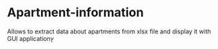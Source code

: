 # Apartment-information
Allows to extract data about apartments from xlsx file and display it with GUI applicationץ
